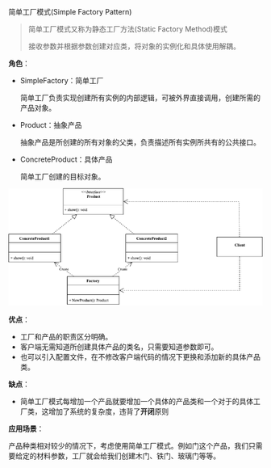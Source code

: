 简单工厂模式(Simple Factory Pattern)

> 简单工厂模式又称为静态工厂方法(Static Factory Method)模式
>
> 接收参数并根据参数创建对应类，将对象的实例化和具体使用解耦。

**角色**：

- SimpleFactory：简单工厂

  简单工厂负责实现创建所有实例的内部逻辑，可被外界直接调用，创建所需的产品对象。

- Product：抽象产品

  抽象产品是所创建的所有对象的父类，负责描述所有实例所共有的公共接口。

- ConcreteProduct：具体产品

  简单工厂创建的目标对象。

![图片](./simple-factory.png)

**优点**：

- 工厂和产品的职责区分明确。
- 客户端无需知道所创建具体产品的类名，只需要知道参数即可。
- 也可以引入配置文件，在不修改客户端代码的情况下更换和添加新的具体产品类。

**缺点**：

- 简单工厂模式每增加一个产品就要增加一个具体的产品类和一个对于的具体工厂类，这增加了系统的复杂度，违背了**开闭**原则


**应用场景**：

产品种类相对较少的情况下，考虑使用简单工厂模式。例如门这个产品，我们只需要给定的材料参数，工厂就会给我们创建木门、铁门、玻璃门等等。
